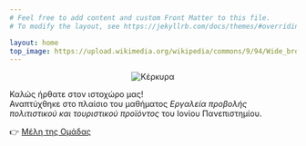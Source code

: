```yaml
---
# Feel free to add content and custom Front Matter to this file.
# To modify the layout, see https://jekyllrb.com/docs/themes/#overriding-theme-defaults

layout: home
top_image: https://upload.wikimedia.org/wikipedia/commons/9/94/Wide_brown_land_art-work.JPG
---
```

<div style="text-align:center;">
  <img src="{{ site.baseurl }}/assets/images/corfu.jpg" alt="Κέρκυρα" style="max-width:80%; height:auto;">
</div>

Καλώς ήρθατε στον ιστοχώρο μας!  
Αναπτύχθηκε στο πλαίσιο του μαθήματος *Εργαλεία προβολής πολιτιστικού και τουριστικού προϊόντος* του Ιονίου Πανεπιστημίου.

👉 [Μέλη της Ομάδας](team)
